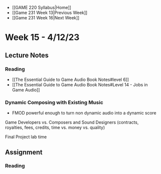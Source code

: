 - [[GAME 220 Syllabus|Home]]
- [[Game 231 Week 13|Previous Week]]
- [[Game 231 Week 16|Next Week]]

# Week 15 - 4/12/23

## Lecture Notes

### Reading
- [[The Essential Guide to Game Audio Book Notes#level 6]]
- [[The Essential Guide to Game Audio Book Notes#Level 14 - Jobs in Game Audio]]

### Dynamic Composing with Existing Music
- FMOD powerful enough to turn non dynamic audio into a dynamic score

Game Developers vs. Composers and Sound Designers (contracts, royalties, fees, credits, time vs. money vs. quality)

Final Project lab time

## Assignment
### Reading
